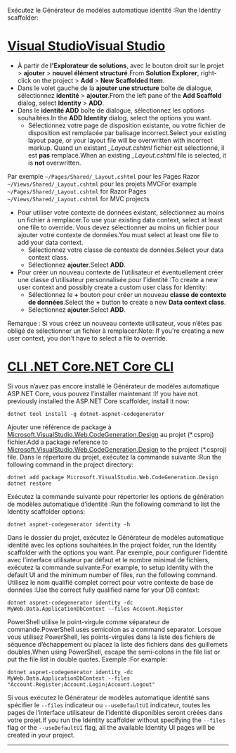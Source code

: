 <span data-ttu-id="2d6e6-101">Exécutez le Générateur de modèles automatique identité :</span><span class="sxs-lookup"><span data-stu-id="2d6e6-101">Run the Identity scaffolder:</span></span>

# <a name="visual-studiotabvisual-studio"></a>[<span data-ttu-id="2d6e6-102">Visual Studio</span><span class="sxs-lookup"><span data-stu-id="2d6e6-102">Visual Studio</span></span>](#tab/visual-studio)

* <span data-ttu-id="2d6e6-103">À partir de **l’Explorateur de solutions**, avec le bouton droit sur le projet > **ajouter** > **nouvel élément structuré**.</span><span class="sxs-lookup"><span data-stu-id="2d6e6-103">From **Solution Explorer**, right-click on the project > **Add** > **New Scaffolded Item**.</span></span>
* <span data-ttu-id="2d6e6-104">Dans le volet gauche de la **ajouter une structure** boîte de dialogue, sélectionnez **identité** > **ajouter**.</span><span class="sxs-lookup"><span data-stu-id="2d6e6-104">From the left pane of the **Add Scaffold** dialog, select **Identity** > **ADD**.</span></span>
* <span data-ttu-id="2d6e6-105">Dans le **identité ADD** boîte de dialogue, sélectionnez les options souhaitées.</span><span class="sxs-lookup"><span data-stu-id="2d6e6-105">In the **ADD Identity** dialog, select the options you want.</span></span>
  * <span data-ttu-id="2d6e6-106">Sélectionnez votre page de disposition existante, ou votre fichier de disposition est remplacée par balisage incorrect.</span><span class="sxs-lookup"><span data-stu-id="2d6e6-106">Select your existing layout page, or your layout file will be overwritten with incorrect markup.</span></span> <span data-ttu-id="2d6e6-107">Quand un existant  *\_Layout.cshtml* fichier est sélectionné, il est **pas** remplacé.</span><span class="sxs-lookup"><span data-stu-id="2d6e6-107">When an existing *\_Layout.cshtml* file is selected, it is **not** overwritten.</span></span>

 <span data-ttu-id="2d6e6-108">Par exemple `~/Pages/Shared/_Layout.cshtml` pour les Pages Razor `~/Views/Shared/_Layout.cshtml` pour les projets MVC</span><span class="sxs-lookup"><span data-stu-id="2d6e6-108">For example `~/Pages/Shared/_Layout.cshtml` for Razor Pages `~/Views/Shared/_Layout.cshtml` for MVC projects</span></span>
* <span data-ttu-id="2d6e6-109">Pour utiliser votre contexte de données existant, sélectionnez au moins un fichier à remplacer.</span><span class="sxs-lookup"><span data-stu-id="2d6e6-109">To use your existing data context, select at least one file to override.</span></span> <span data-ttu-id="2d6e6-110">Vous devez sélectionner au moins un fichier pour ajouter votre contexte de données.</span><span class="sxs-lookup"><span data-stu-id="2d6e6-110">You must select at least one file to add your data context.</span></span>
  * <span data-ttu-id="2d6e6-111">Sélectionnez votre classe de contexte de données.</span><span class="sxs-lookup"><span data-stu-id="2d6e6-111">Select your data context class.</span></span>
  * <span data-ttu-id="2d6e6-112">Sélectionnez **ajouter**.</span><span class="sxs-lookup"><span data-stu-id="2d6e6-112">Select **ADD**.</span></span>
* <span data-ttu-id="2d6e6-113">Pour créer un nouveau contexte de l’utilisateur et éventuellement créer une classe d’utilisateur personnalisée pour l’identité :</span><span class="sxs-lookup"><span data-stu-id="2d6e6-113">To create a new user context and possibly create a custom user class for Identity:</span></span>
  * <span data-ttu-id="2d6e6-114">Sélectionnez le **+** bouton pour créer un nouveau **classe de contexte de données**.</span><span class="sxs-lookup"><span data-stu-id="2d6e6-114">Select the **+** button to create a new **Data context class**.</span></span>
  * <span data-ttu-id="2d6e6-115">Sélectionnez **ajouter**.</span><span class="sxs-lookup"><span data-stu-id="2d6e6-115">Select **ADD**.</span></span>

<span data-ttu-id="2d6e6-116">Remarque : Si vous créez un nouveau contexte utilisateur, vous n’êtes pas obligé de sélectionner un fichier à remplacer.</span><span class="sxs-lookup"><span data-stu-id="2d6e6-116">Note: If you're creating a new user context, you don't have to select a file to override.</span></span>

# <a name="net-core-clitabnetcore-cli"></a>[<span data-ttu-id="2d6e6-117">CLI .NET Core</span><span class="sxs-lookup"><span data-stu-id="2d6e6-117">.NET Core CLI</span></span>](#tab/netcore-cli)

<span data-ttu-id="2d6e6-118">Si vous n’avez pas encore installé le Générateur de modèles automatique ASP.NET Core, vous pouvez l’installer maintenant :</span><span class="sxs-lookup"><span data-stu-id="2d6e6-118">If you have not previously installed the ASP.NET Core scaffolder, install it now:</span></span>

```console
dotnet tool install -g dotnet-aspnet-codegenerator
```

<span data-ttu-id="2d6e6-119">Ajouter une référence de package à [Microsoft.VisualStudio.Web.CodeGeneration.Design](https://www.nuget.org/packages/Microsoft.VisualStudio.Web.CodeGeneration.Design/) au projet (\*.csproj) fichier.</span><span class="sxs-lookup"><span data-stu-id="2d6e6-119">Add a package reference to [Microsoft.VisualStudio.Web.CodeGeneration.Design](https://www.nuget.org/packages/Microsoft.VisualStudio.Web.CodeGeneration.Design/) to the project (\*.csproj) file.</span></span> <span data-ttu-id="2d6e6-120">Dans le répertoire du projet, exécutez la commande suivante :</span><span class="sxs-lookup"><span data-stu-id="2d6e6-120">Run the following command in the project directory:</span></span>

```console
dotnet add package Microsoft.VisualStudio.Web.CodeGeneration.Design
dotnet restore
```

<span data-ttu-id="2d6e6-121">Exécutez la commande suivante pour répertorier les options de génération de modèles automatique d’identité :</span><span class="sxs-lookup"><span data-stu-id="2d6e6-121">Run the following command to list the Identity scaffolder options:</span></span>

```console
dotnet aspnet-codegenerator identity -h
```

<span data-ttu-id="2d6e6-122">Dans le dossier du projet, exécutez le Générateur de modèles automatique identité avec les options souhaitées.</span><span class="sxs-lookup"><span data-stu-id="2d6e6-122">In the project folder, run the Identity scaffolder with the options you want.</span></span> <span data-ttu-id="2d6e6-123">Par exemple, pour configurer l’identité avec l’interface utilisateur par défaut et le nombre minimal de fichiers, exécutez la commande suivante.</span><span class="sxs-lookup"><span data-stu-id="2d6e6-123">For example, to setup identity with the default UI and the minimum number of files, run the following command.</span></span> <span data-ttu-id="2d6e6-124">Utilisez le nom qualifié complet correct pour votre contexte de base de données :</span><span class="sxs-lookup"><span data-stu-id="2d6e6-124">Use the correct fully qualified name for your DB context:</span></span>

```console
dotnet aspnet-codegenerator identity -dc MyWeb.Data.ApplicationDbContext --files Account.Register
```

<span data-ttu-id="2d6e6-125">PowerShell utilise le point-virgule comme séparateur de commande.</span><span class="sxs-lookup"><span data-stu-id="2d6e6-125">PowerShell uses semicolon as a command separator.</span></span> <span data-ttu-id="2d6e6-126">Lorsque vous utilisez PowerShell, les points-virgules dans la liste des fichiers de séquence d’échappement ou placez la liste des fichiers dans des guillemets doubles.</span><span class="sxs-lookup"><span data-stu-id="2d6e6-126">When using PowerShell, escape the semi-colons in the file list or put the file list in double quotes.</span></span> <span data-ttu-id="2d6e6-127">Exemple :</span><span class="sxs-lookup"><span data-stu-id="2d6e6-127">For example:</span></span>

```console
dotnet aspnet-codegenerator identity -dc MyWeb.Data.ApplicationDbContext --files "Account.Register;Account.Login;Account.Logout"
```

<span data-ttu-id="2d6e6-128">Si vous exécutez le Générateur de modèles automatique identité sans spécifier le `--files` indicateur ou `--useDefaultUI` indicateur, toutes les pages de l’interface utilisateur de l’identité disponibles seront créées dans votre projet.</span><span class="sxs-lookup"><span data-stu-id="2d6e6-128">If you run the Identity scaffolder without specifying the `--files` flag or the `--useDefaultUI` flag, all the available Identity UI pages will be created in your project.</span></span>

---
